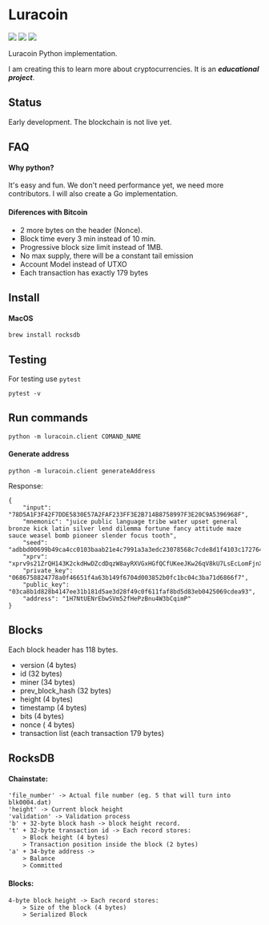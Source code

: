 # Luracoin
![](https://travis-ci.com/luracoin/luracoin-python.svg?branch=master)
![](https://img.shields.io/badge/code%20style-black-000000.svg)
![](https://img.shields.io/badge/status-in%20development-red.svg)

Luracoin Python implementation.

I am creating this to learn more about cryptocurrencies. It is an __*educational project*__.

## Status
Early development. The blockchain is not live yet.


## FAQ
#### Why python?
It's easy and fun. We don't need performance yet, we need more contributors. I will also create a Go implementation.

#### Diferences with Bitcoin 
- 2 more bytes on the header (Nonce).  
- Block time every 3 min instead of 10 min.  
- Progressive block size limit instead of 1MB.
- No max supply, there will be a constant tail emission
- Account Model instead of UTXO
- Each transaction has exactly 179 bytes


## Install

#### MacOS
```shell
brew install rocksdb
```


## Testing
For testing use ```pytest```
```shell
pytest -v
```

## Run commands
```
python -m luracoin.client COMAND_NAME
```

#### Generate address

```
python -m luracoin.client generateAddress
```

Response:
```
{
    "input": "78D5A1F3F42F7DDE5830E57A2FAF233FF3E2B714B8758997F3E20C9A5396968F",
    "mnemonic": "juice public language tribe water upset general bronze kick latin silver lend dilemma fortune fancy attitude maze sauce weasel bomb pioneer slender focus tooth",
    "seed": "adbbd00699b49ca4cc0103baab21e4c7991a3a3edc23078568c7cde8d1f4103c1727644f7f4e45e5277948485e74ae32048ea37db07f340cf0e6e24314cd02b9",
    "xprv": "xprv9s21ZrQH143K2ckdHwDZcdDqzW8ayRXVGxHGfQCfUKeeJKw26qV8kU7LsEcLomFjnXCBzQVEsBvMxVYQ1yjBz7S2QQ4DCXSYj6LFs7cc366",
    "private_key": "0686758824778a0f46651f4a63b149f6704d003852b0fc1bc04c3ba71d6866f7",
    "public_key": "03ca8b1d828b4147ee31b181d5ae3d28f49c0f611faf8bd5d83eb0425069cdea93",
    "address": "1H7NtUENrEbwSVm52fHePzBnu4W3bCqimP"
}
```

## Blocks

Each block header has 118 bytes.

- version (4 bytes)
- id (32 bytes)
- miner (34 bytes)
- prev_block_hash (32 bytes)
- height (4 bytes)
- timestamp (4 bytes)
- bits (4 bytes)
- nonce ( 4 bytes)
- transaction list (each transaction 179 bytes)



## RocksDB 

#### Chainstate:

```
'file_number' -> Actual file number (eg. 5 that will turn into blk0004.dat)  
'height' -> Current block height
'validation' -> Validation process
'b' + 32-byte block hash -> block height record.
't' + 32-byte transaction id -> Each record stores:
    > Block height (4 bytes)
    > Transaction position inside the block (2 bytes)
'a' + 34-byte address ->
    > Balance
    > Committed
```

#### Blocks:
```
4-byte block height -> Each record stores:
    > Size of the block (4 bytes)
    > Serialized Block
```  
